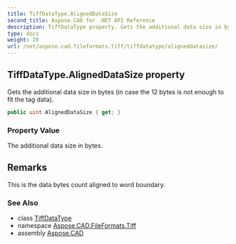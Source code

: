 ```yaml
---
title: TiffDataType.AlignedDataSize
second_title: Aspose.CAD for .NET API Reference
description: TiffDataType property. Gets the additional data size in bytes in case the 12 bytes is not enough to fit the tag data
type: docs
weight: 20
url: /net/aspose.cad.fileformats.tiff/tiffdatatype/aligneddatasize/
---
```

## TiffDataType.AlignedDataSize property

Gets the additional data size in bytes (in case the 12 bytes is not enough to fit the tag data).

```csharp
public uint AlignedDataSize { get; }
```

### Property Value

The additional data size in bytes.

## Remarks

This is the data bytes count aligned to word boundary.

### See Also

* class [TiffDataType](../)
* namespace [Aspose.CAD.FileFormats.Tiff](../../tiffdatatype/)
* assembly [Aspose.CAD](../../../)


